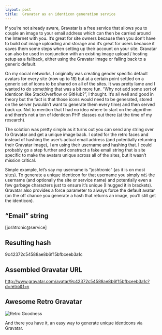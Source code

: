 ```yaml
---
layout: post
title:  Gravatar as an identicon generation service
---
```


If you’re not already aware, Gravatar is a free service that allows you to couple an image to your email address which can then be carried around the Internet with you. It’s great for site owners because then you don’t have to build out image uploading and storage and it’s great for users because it saves them some steps when setting up their account on your site. Gravatar can also be used in conjunction with an existing image upload / hosting setup as a fallback, either using the Gravatar image or falling back to a generic default.

On my social networks, I originally was creating gender specific default avatars for every site (now up to 18) but at a certain point settled on a generic set of icons to be shared on all of the sites. It was pretty lame and I wanted to do something that was a bit more fun. “Why not add some sort of identicon like StackOverflow or GitHub?”, I thought. It’s all well and good in theory but the fact is that those icons would need to be generated, stored on the server (wouldn’t want to generate them every time) and then served back up. Not to mention that I had no idea where to start on the algorithm and there’s not a ton of identicon PHP classes out there (at the time of my research).

The solution was pretty simple as it turns out you can send any string over to Gravatar and get a unique image back. I opted for the retro faces and instead of hashing the user’s actual email address (and potentially returning their Gravatar image), I am using their username and hashing that. I could probably go a step further and construct a fake email string that is site specific to make the avatars unique across all of the sites, but it wasn’t mission critical.

Simple example, let’s say my username is “joshtronic” (as it is on most sites). To generate a unique identicon for that username you simply `md5` the username (and optionally the site or service name) and potentially even a few garbage characters just to ensure it’s unique (I hugged it in brackets). Gravatar also provides a force parameter to always force the default avatar (on the off chance you generate a hash that returns an image, you’ll still get the identicon).

## “Email” string
[joshtronic@service]

## Resulting hash
9c42372c54588ae8b6f15bfbceeb3a1c

## Assembled Gravatar URL
http://www.gravatar.com/avatar/9c42372c54588ae8b6f15bfbceeb3a1c?d=retro&f=y

## Awesome Retro Gravatar
![Retro Goodness](http://www.gravatar.com/avatar/9c42372c54588ae8b6f15bfbceeb3a1c?d=retro&f=y)

And there you have it, an easy way to generate unique identicons via Gravatar.
